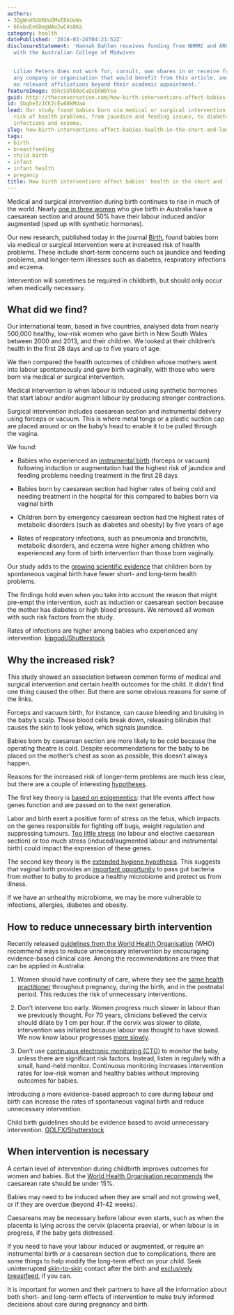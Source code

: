 ```yaml
---
authors:
- 3QgWn4SUU0UuGMsE8kUoWs
- 66vbvEe6DmgWAo2wC4s8Ka
category: health
datePublished: '2018-03-26T04:21:52Z'
disclosureStatement: 'Hannah Dahlen receives funding from NHMRC and ARC. She is affiliated
  with the Australian College of Midwives


  Lilian Peters does not work for, consult, own shares in or receive funding from
  any company or organisation that would benefit from this article, and has disclosed
  no relevant affiliations beyond their academic appointment.'
featureImage: 9ShcSUlQ8oCuQsEKW8Ysa
guid: http://theconversation.com/how-birth-interventions-affect-babies-health-in-the-short-and-long-term-93426
id: SbqheIzJCK2cEw68kMUa4
lead: Our study found babies born via medical or surgical intervention were at increased
  risk of health problems, from jaundice and feeding issues, to diabetes, respiratory
  infections and eczema.
slug: how-birth-interventions-affect-babies-health-in-the-short-and-long-term
tags:
- birth
- breastfeeding
- child birth
- infant
- infant health
- pregancy
title: How birth interventions affect babies' health in the short and long term
---
```

Medical and surgical intervention during birth continues to rise in much of the world. Nearly [one in three women](https://www.aihw.gov.au/reports/mothers-babies/australias-mothers-babies-2015-in-brief/contents/table-of-contents) who give birth in Australia have a caesarean section and around 50% have their labour induced and/or augmented (sped up with synthetic hormones). 

Our new research, published today in the journal [Birth](https://onlinelibrary.wiley.com/doi/pdf/10.1111/birt.12348), found babies born via medical or surgical intervention were at increased risk of health problems. These include short-term concerns such as jaundice and feeding problems, and longer-term illnesses such as diabetes, respiratory infections and eczema. 

Intervention will sometimes be required in childbirth, but should only occur when medically necessary. 


## What did we find?

Our international team, based in five countries, analysed data from nearly 500,000 healthy, low-risk women who gave birth in New South Wales between 2000 and 2013, and their children. We looked at their children’s health in the first 28 days and up to five years of age. 

We then compared the health outcomes of children whose mothers went into labour spontaneously and gave birth vaginally, with those who were born via medical or surgical intervention.

Medical intervention is when labour is induced using synthetic hormones that start labour and/or augment labour by producing stronger contractions. 

Surgical intervention includes caesarean section and instrumental delivery using forceps or vacuum. This is where metal tongs or a plastic suction cap are placed around or on the baby’s head to enable it to be pulled through the vagina.


We found:

  * Babies who experienced an [instrumental birth](https://theconversation.com/from-barber-surgeons-to-car-mechanics-the-technologies-of-vaginal-birth-20474) (forceps or vacuum) following induction or augmentation had the highest risk of jaundice and feeding problems needing treatment in the first 28 days

  * Babies born by caesarean section had higher rates of being cold and needing treatment in the hospital for this compared to babies born via vaginal birth

  * Children born by emergency caesarean section had the highest rates of metabolic disorders (such as diabetes and obesity) by five years of age

  * Rates of respiratory infections, such as pneumonia and bronchitis, metabolic disorders, and eczema were higher among children who experienced any form of birth intervention than those born vaginally.




Our study adds to the [growing scientific evidence](http://journals.plos.org/plosmedicine/article?id=10.1371/journal.pmed.1002494) that children born by spontaneous vaginal birth have fewer short- and long-term health problems. 

The findings hold even when you take into account the reason that might pre-empt the intervention, such as induction or caesarean section because the mother has diabetes or high blood pressure. We removed all women with such risk factors from the study.

Rates of infections are higher among babies who experienced any intervention. [kipgodi/Shutterstock](https://www.shutterstock.com/image-photo/newborn-baby-sleeping-hospital-bed-1050762434?src=lp8fCCv3FEMsvu99QAfhlA-1-51)

## Why the increased risk?

This study showed an association between common forms of medical and surgical intervention and certain health outcomes for the child. It didn’t find one thing caused the other. But there are some obvious reasons for some of the links. 

Forceps and vacuum birth, for instance, can cause bleeding and bruising in the baby’s scalp. These blood cells break down, releasing bilirubin that causes the skin to look yellow, which signals jaundice. 

Babies born by caesarean section are more likely to be cold because the operating theatre is cold. Despite recommendations for the baby to be placed on the mother’s chest as soon as possible, this doesn’t always happen. 


Reasons for the increased risk of longer-term problems are much less clear, but there are a couple of interesting [hypotheses](https://theconversation.com/can-caesarean-sections-increase-susceptibility-to-disease-12334). 

The first key theory is [based on epigenentics](http://science.sciencemag.org/content/330/6004/611): that life events affect how genes function and are passed on to the next generation. 

Labor and birth exert a positive form of stress on the fetus, which impacts on the genes responsible for fighting off bugs, weight regulation and suppressing tumours. [Too little stress](https://www.ncbi.nlm.nih.gov/pubmed/23414680?dopt=Abstract) (no labour and elective caesarean section) or too much stress (induced/augmented labour and instrumental birth) could impact the expression of these genes.

The second key theory is the [extended hygiene hypothesis](https://bmcpregnancychildbirth.biomedcentral.com/articles/10.1186/s12884-015-0768-9). This suggests that vaginal birth provides an [important opportunity](https://www.theguardian.com/lifeandstyle/2017/nov/06/microbiome-gut-health-digestive-system-genes-happiness) to pass gut bacteria from mother to baby to produce a healthy microbiome and protect us from illness. 

If we have an unhealthy microbiome, we may be more vulnerable to infections, allergies, diabetes and obesity.


## How to reduce unnecessary birth intervention

Recently released [guidelines from the World Health Organisation](http://apps.who.int/iris/bitstream/10665/260178/1/9789241550215-eng.pdf) (WHO) recommend ways to reduce unnecessary intervention by encouraging evidence-based clinical care. Among the recommendations are three that can be applied in Australia:

  1. Women should have continuity of care, where they see the [same health practitioner](http://cochranelibrary-wiley.com/doi/10.1002/14651858.CD003766.pub6/full) throughout pregnancy, during the birth, and in the postnatal period. This reduces the risk of unnecessary interventions.

  2. Don’t intervene too early. Women progress much slower in labour than we previously thought. For 70 years, clinicians believed the cervix should dilate by 1 cm per hour. If the cervix was slower to dilate, intervention was initiated because labour was thought to have slowed. We now know labour progresses [more slowly](https://www.ncbi.nlm.nih.gov/pubmed/28892266).

  3. Don’t use [continuous electronic monitoring (CTG)](http://www.cochrane.org/CD006066/PREG_continuous-cardiotocography-ctg-form-electronic-fetal-monitoring-efm-fetal-assessment-during-labour) to monitor the baby, unless there are significant risk factors. Instead, listen in regularly with a small, hand-held monitor. Continuous monitoring increases intervention rates for low-risk women and healthy babies without improving outcomes for babies.




Introducing a more evidence-based approach to care during labour and birth can increase the rates of spontaneous vaginal birth and reduce unnecessary intervention.

Child birth guidelines should be evidence based to avoid unnecessary intervention. [GOLFX/Shutterstock](https://www.shutterstock.com/image-photo/closeup-infant-baby-feeding-mother-breast-1052320577?src=A1-WJ7SzoEV51-j7osNcYg-1-22)

## When intervention is necessary

A certain level of intervention during childbirth improves outcomes for women and babies. But the [World Health Organisation recommends](http://apps.who.int/iris/bitstream/handle/10665/161442/WHO_RHR_15.02_eng.pdf?sequence=1) the caesarean rate should be under 15%. 

Babies may need to be induced when they are small and not growing well, or if they are overdue (beyond 41-42 weeks). 

Caesareans may be necessary before labour even starts, such as when the placenta is lying across the cervix (placenta praevia), or when labour is in progress, if the baby gets distressed.

If you need to have your labour induced or augmented, or require an instrumental birth or a caesarean section due to complications, there are some things to help modify the long-term effect on your child. Seek uninterrupted [skin-to-skin](https://www.ncbi.nlm.nih.gov/pubmed/24720501) contact after the birth and [exclusively breastfeed](http://www.who.int/nutrition/topics/exclusive_breastfeeding/en/), if you can. 

It is important for women and their partners to have all the information about both short- and long-term effects of intervention to make truly informed decisions about care during pregnancy and birth.